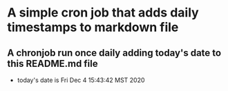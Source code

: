 A simple cron job that adds daily timestamps to markdown file
============================================================
## A chronjob run once daily adding today's date to this README.md file
* today's date is Fri Dec  4 15:43:42 MST 2020
